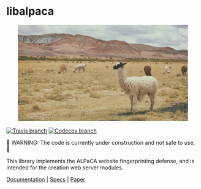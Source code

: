 # libalpaca

<p align="center">
  <img src="/design/images/alpacas-in-a-field.jpg" height="250">
</p>

[![Travis branch](https://img.shields.io/travis/camelids/libalpaca/master.svg)](https://travis-ci.org/camelids/libalpaca)
[![Codecov branch](https://img.shields.io/codecov/c/github/camelids/libalpaca/master.svg)](https://codecov.io/gh/camelids/libalpaca)

:construction: WARNING: The code is currently under construction and not safe to use. :construction:

This library implements the ALPaCA website fingerprinting defense, and is intended for the creation web server modules.

[Documentation](https://camelids.github.io/libalpaca/master/alpaca/) |
[Specs](https://github.com/camelids/libalpaca/blob/master/design/specs.txt) |
[Paper](https://www.degruyter.com/view/j/popets.2017.2017.issue-2/popets-2017-0023/popets-2017-0023.xml)
